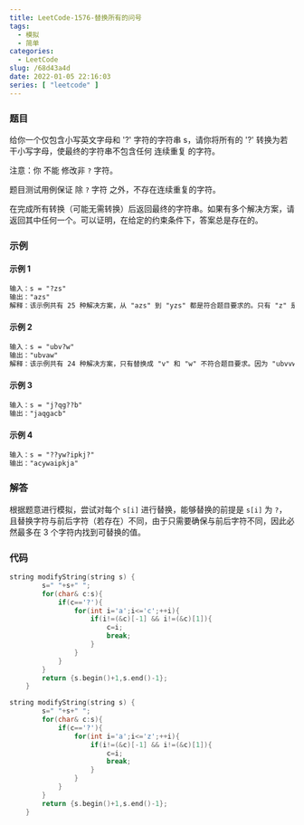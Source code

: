 ```yaml
---
title: LeetCode-1576-替换所有的问号
tags:
  - 模拟
  - 简单
categories:
  - LeetCode
slug: /68d43a4d
date: 2022-01-05 22:16:03
series: [ "leetcode" ] 
---
```


### 题目

给你一个仅包含小写英文字母和 '?' 字符的字符串 s，请你将所有的 '?' 转换为若干小写字母，使最终的字符串不包含任何 连续重复 的字符。

注意：你 不能 修改非 `?` 字符。

题目测试用例保证 除 `?` 字符 之外，不存在连续重复的字符。

在完成所有转换（可能无需转换）后返回最终的字符串。如果有多个解决方案，请返回其中任何一个。可以证明，在给定的约束条件下，答案总是存在的。

<!--more-->

### 示例

#### 示例 1
```tex
输入：s = "?zs"
输出："azs"
解释：该示例共有 25 种解决方案，从 "azs" 到 "yzs" 都是符合题目要求的。只有 "z" 是无效的修改，因为字符串 "zzs" 中有连续重复的两个 'z' 。
```
#### 示例 2
```tex
输入：s = "ubv?w"
输出："ubvaw"
解释：该示例共有 24 种解决方案，只有替换成 "v" 和 "w" 不符合题目要求。因为 "ubvvw" 和 "ubvww" 都包含连续重复的字符。
```
#### 示例 3
```tex
输入：s = "j?qg??b"
输出："jaqgacb"
```
#### 示例 4
```tex
输入：s = "??yw?ipkj?"
输出："acywaipkja"
```

### 解答

根据题意进行模拟，尝试对每个 `s[i]` 进行替换，能够替换的前提是 `s[i]` 为 `?`，且替换字符与前后字符（若存在）不同，由于只需要确保与前后字符不同，因此必然最多在 3 个字符内找到可替换的值。

### 代码

```c++
string modifyString(string s) {
        s=" "+s+" ";
        for(char& c:s){
            if(c=='?'){
                for(int i='a';i<='c';++i){
                    if(i!=(&c)[-1] && i!=(&c)[1]){
                        c=i;
                        break;
                    }
                }
            }
        }
        return {s.begin()+1,s.end()-1};
    }
```

```c++
string modifyString(string s) {
        s=" "+s+" ";
        for(char& c:s){
            if(c=='?'){
                for(int i='a';i<='z';++i){
                    if(i!=(&c)[-1] && i!=(&c)[1]){
                        c=i;
                        break;
                    }
                }
            }
        }
        return {s.begin()+1,s.end()-1};
    }
```

